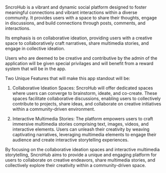 SncroHub is a vibrant and dynamic social platform designed to foster meaningful connections and vibrant interactions within a diverse community. It provides users with a space to share their thoughts, engage in discussions, and build connections through posts, comments, and interactions.

Its emphasis is on collaborative ideation, providing users with a creative space to collaboratively craft narratives, share multimedia stories, and engage in collective ideation.

Users who are deemed to be creative and contributive by the admin of the application will be
given special privilages and will benefit from a reward system that will be in the app.

Two Unique Features that will make this app standout will be:

1) Collaborative Ideation Spaces: SncroHub will offer dedicated spaces where users can converge to brainstorm, ideate, and co-create. These spaces facilitate collaborative discussions, enabling users to collectively contribute to projects, share ideas, and collaborate on creative initiatives within a community-driven environment.

2) Interactive Multimedia Stories: The platform empowers users to craft immersive multimedia stories comprising text, images, videos, and interactive elements. Users can unleash their creativity by weaving captivating narratives, leveraging multimedia elements to engage their audience and create interactive storytelling experiences.

By focusing on the collaborative ideation spaces and interactive multimedia storytelling, SncroHub aims to provide a unique and engaging platform for users to collaborate on creative endeavors, share multimedia stories, and collectively explore their creativity within a community-driven space.